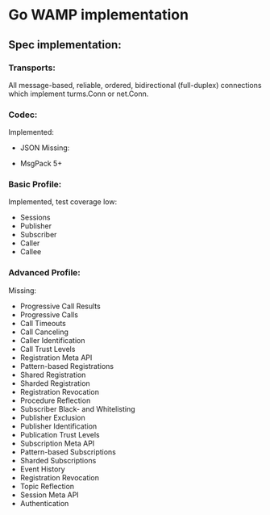 # Go WAMP implementation

## Spec implementation:

### Transports:
All message-based, reliable, ordered, bidirectional (full-duplex) connections which implement turms.Conn or net.Conn.

### Codec:
Implemented:
+ JSON
Missing:
- MsgPack 5+

### Basic Profile:
Implemented, test coverage low:
+ Sessions
+ Publisher
+ Subscriber
+ Caller
+ Callee

### Advanced Profile:
Missing:
- Progressive Call Results
- Progressive Calls
- Call Timeouts
- Call Canceling
- Caller Identification
- Call Trust Levels
- Registration Meta API
- Pattern-based Registrations
- Shared Registration
- Sharded Registration
- Registration Revocation
- Procedure Reflection
- Subscriber Black- and Whitelisting
- Publisher Exclusion
- Publisher Identification
- Publication Trust Levels
- Subscription Meta API
- Pattern-based Subscriptions
- Sharded Subscriptions
- Event History
- Registration Revocation
- Topic Reflection
- Session Meta API
- Authentication
